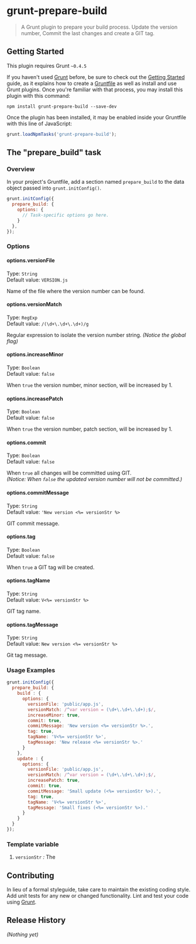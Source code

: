 # grunt-prepare-build

> A Grunt plugin to prepare your build process.
  Update the version number, Commit the last changes and create a GIT tag.

## Getting Started
This plugin requires Grunt `~0.4.5`

If you haven't used [Grunt](http://gruntjs.com/) before, be sure to check out the [Getting Started](http://gruntjs.com/getting-started) guide, as it explains how to create a [Gruntfile](http://gruntjs.com/sample-gruntfile) as well as install and use Grunt plugins. Once you're familiar with that process, you may install this plugin with this command:

```shell
npm install grunt-prepare-build --save-dev
```

Once the plugin has been installed, it may be enabled inside your Gruntfile with this line of JavaScript:

```js
grunt.loadNpmTasks('grunt-prepare-build');
```

## The "prepare_build" task

### Overview
In your project's Gruntfile, add a section named `prepare_build` to the data object passed into `grunt.initConfig()`.

```js
grunt.initConfig({
  prepare_build: {
    options: {
      // Task-specific options go here.
    }
  },
});
```

### Options

#### options.versionFile
Type: `String`  
Default value: `VERSION.js`

Name of the file where the version number can be found.

#### options.versionMatch
Type: `RegExp`  
Default value: `/(\d+\.\d+\.\d+)/g`

Regular expression to isolate the version number string.
_(Notice the global flag)_


#### options.increaseMinor
Type: `Boolean`  
Default value: `false`

When `true` the version number, minor section, will be increased by 1.


#### options.increasePatch
Type: `Boolean`  
Default value: `false`

When `true` the version number, patch section, will be increased by 1.


#### options.commit
Type: `Boolean`  
Default value: `false`

When `true` all changes will be committed using GIT.  
_(Notice: When `false` the updated version number will not be committed.)_


#### options.commitMessage
Type: `String`  
Default value: `'New version <%= versionStr %>`

GIT commit message.

#### options.tag
Type: `Boolean`  
Default value: `false`

When `true` a GIT tag will be created.

#### options.tagName
Type: `String`  
Default value: `V<%= versionStr %>`

GIT tag name.

#### options.tagMessage
Type: `String`  
Default value: `New version <%= versionStr %>`

Git tag message.

### Usage Examples

```js
grunt.initConfig({
  prepare_build: {
    build : {
      options: {
        versionFile: 'public/app.js',
        versionMatch: /^var version = (\d+\.\d+\.\d+);$/,
        increaseMinor: true,
        commit: true,
        commitMessage: 'New version <%= versionStr %>.',
        tag: true,
        tagName: 'V<%= versionStr %>',
        tagMessage: 'New release <%= versionStr %>.'
      }
    },
    update : {
      options: {
        versionFile: 'public/app.js',
        versionMatch: /^var version = (\d+\.\d+\.\d+);$/,
        increasePatch: true,
        commit: true,
        commitMessage: 'Small update (<%= versionStr %>).',
        tag: true,
        tagName: 'V<%= versionStr %>',
        tagMessage: 'Small fixes (<%= versionStr %>).'
      }
    }
  }
});
```

### Template variable

1. `versionStr` *:* The 

## Contributing
In lieu of a formal styleguide, take care to maintain the existing coding style. Add unit tests for any new or changed functionality. Lint and test your code using [Grunt](http://gruntjs.com/).

## Release History
_(Nothing yet)_
